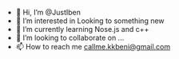 - 👋 Hi, I’m @JustIben
- 👀 I’m interested in Looking to something new
- 🌱 I’m currently learning Nose.js and c++
- 💞️ I’m looking to collaborate on ...
- 📫 How to reach me callme.kkbeni@gmail.com

<!---
JustIben/JustIben is a ✨ special ✨ repository because its `README.md` (this file) appears on your GitHub profile.
You can click the Preview link to take a look at your changes.
--->
